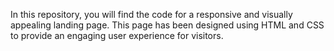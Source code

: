 In this repository, you will find the code for a responsive and visually appealing landing page. This page has been designed using HTML and CSS to provide an engaging user experience for visitors.
